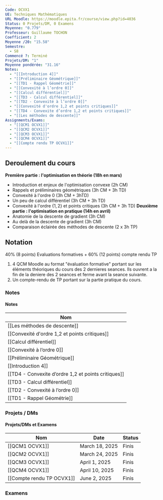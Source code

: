 ```yaml
---
Code: OCVX1
UE: Techniques Mathématiques
URL Moodle: https://moodle.epita.fr/course/view.php?id=4036
Status: 0 Projets/DM, 0 Examens
Moyenne: "0.779"
Professeur: Guillaume TOCHON
Coefficient: 2
Moyenne /20: "15.58"
Semestre:
  - S8
Commencé ?: Terminé
Projets/DM: "1"
Moyenne pondérée: "31.16"
Notes:
  - "[[Introduction 4]]"
  - "[[Préliminaire Géométrique]]"
  - "[[TD1 - Rappel Géométrie]]"
  - "[[Convexité à l’ordre 0]]"
  - "[[Calcul différentiel]]"
  - "[[TD3 - Calcul différentiel]]"
  - "[[TD2 - Convexité à l’ordre 0]]"
  - "[[Convexité d'ordre 1,2 et points critiques]]"
  - "[[TD4 - Convexite d’ordre 1,2 et points critiques]]"
  - "[[Les méthodes de descente]]"
Assignments/Exams:
  - "[[QCM1 OCVX1]]"
  - "[[QCM2 OCVX1]]"
  - "[[QCM3 OCVX1]]"
  - "[[QCM4 OCVX1]]"
  - "[[Compte rendu TP OCVX1]]"
---
```

## Deroulement du cours
**Première partie : l'optimisation en théorie (18h en mars)**
- Introduction et enjeux de l'optimisation convexe (2h CM)
- Rappels et préliminaires géométriques (3h CM + 3h TD)
- Convexité à l'ordre $0$ (3h CM + 3hTD)
- Un peu de calcul différentiel (3h CM + 3h TD)
- Convexité à l'ordre $\{1,2\}$ et points critiques (3h CM + 3h TD)
**Deuxième partie : l'optimisation en pratique (14h en avril)**
- Anatomie de la descente de gradient (3h CM)
- Au delà de la descente de gradient (3h CM)
- Comparaison éclairée des méthodes de descente (2 x 3h TP)
## Notation
40% (8 points) Evaluations formatives + 60% (12 points) compte rendu TP
1. 4 QCM Moodle au format "évaluation formative" portant sur les éléments théoriques du cours des 2 dernieres seances. Ils ouvrent a la fin de la deniere des 2 seances et ferme avant la seance suivante.
2. Un compte-rendu de TP portant sur la partie pratique du cours.
  
### Notes
#### Notes
|Nom|
|---|
|[[Les méthodes de descente]]|
|[[Convexité d'ordre 1,2 et points critiques]]|
|[[Calcul différentiel]]|
|[[Convexité à l’ordre 0]]|
|[[Préliminaire Géométrique]]|
|[[Introduction 4]]|
|[[TD4 - Convexite d’ordre 1,2 et points critiques]]|
|[[TD3 - Calcul différentiel]]|
|[[TD2 - Convexité à l’ordre 0]]|
|[[TD1 - Rappel Géométrie]]|
  
  
  
### Projets / DMs
#### Projets/DMs et Examens
|Nom|Date|Status|
|---|---|---|
|[[QCM1 OCVX1]]|March 18, 2025|Finis|
|[[QCM2 OCVX1]]|March 24, 2025|Finis|
|[[QCM3 OCVX1]]|April 1, 2025|Finis|
|[[QCM4 OCVX1]]|April 10, 2025|Finis|
|[[Compte rendu TP OCVX1]]|June 2, 2025|Finis|
  
  
  
### Examens